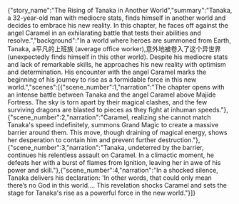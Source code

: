 {"story_name":"The Rising of Tanaka in Another World","summary":"Tanaka, a 32-year-old man with mediocre stats, finds himself in another world and decides to embrace his new reality. In this chapter, he faces off against the angel Caramel in an exhilarating battle that tests their abilities and resolve.","background":"In a world where heroes are summoned from Earth, Tanaka, a平凡的上班族 (average office worker),意外地被卷入了这个异世界 (unexpectedly finds himself in this other world). Despite his mediocre stats and lack of remarkable skills, he approaches his new reality with optimism and determination. His encounter with the angel Caramel marks the beginning of his journey to rise as a formidable force in this new world.","scenes":[{"scene_number":1,"narration":"The chapter opens with an intense battle between Tanaka and the angel Caramel above Majide Fortress. The sky is torn apart by their magical clashes, and the few surviving dragons are blasted to pieces as they fight at inhuman speeds."},{"scene_number":2,"narration":"Caramel, realizing she cannot match Tanaka's speed indefinitely, summons Grand Magic to create a massive barrier around them. This move, though draining of magical energy, shows her desperation to contain him and prevent further destruction."},{"scene_number":3,"narration":"Tanaka, undeterred by the barrier, continues his relentless assault on Caramel. In a climactic moment, he defeats her with a burst of flames from Ignition, leaving her in awe of his power and skill."},{"scene_number":4,"narration":"In a shocked silence, Tanaka delivers his declaration: 'In other words, that could only mean there’s no God in this world…. This revelation shocks Caramel and sets the stage for Tanaka's rise as a powerful force in the new world."}]}